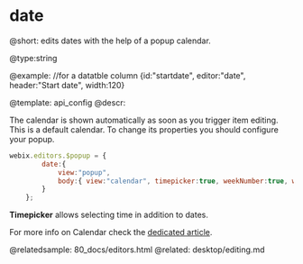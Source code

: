 date
=============


@short: edits dates with the help of a popup calendar. 
	

@type:string 

@example:
//for a datatble column
{id:"startdate", editor:"date",	header:"Start date", width:120}

@template:	api_config
@descr:

The calendar is shown automatically as soon as you trigger item editing. This is a default calendar. To change its properties you should configure your popup. 

~~~js
webix.editors.$popup = {
        date:{
            view:"popup",
            body:{ view:"calendar", timepicker:true, weekNumber:true, width: 220, height:200}
        }
    };
~~~

**Timepicker** allows selecting time in addition to dates.

For more info on Calendar check the [dedicated article](desktop/calendar.md). 

@relatedsample:
	80_docs/editors.html
@related:
	desktop/editing.md